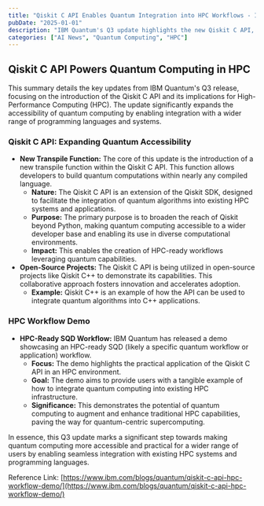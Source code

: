 ```yaml
---
title: "Qiskit C API Enables Quantum Integration into HPC Workflows - IBM Quantum Q3 Update"
pubDate: "2025-01-01"
description: "IBM Quantum's Q3 update highlights the new Qiskit C API, enabling quantum computing integration into High-Performance Computing (HPC) workflows.  A demo showcases an HPC-ready SQD workflow."
categories: ["AI News", "Quantum Computing", "HPC"]
---
```


## Qiskit C API Powers Quantum Computing in HPC

This summary details the key updates from IBM Quantum's Q3 release, focusing on the introduction of the Qiskit C API and its implications for High-Performance Computing (HPC). The update significantly expands the accessibility of quantum computing by enabling integration with a wider range of programming languages and systems.

### Qiskit C API: Expanding Quantum Accessibility

*   **New Transpile Function:** The core of this update is the introduction of a new transpile function within the Qiskit C API. This function allows developers to build quantum computations within nearly any compiled language.
    *   **Nature:** The Qiskit C API is an extension of the Qiskit SDK, designed to facilitate the integration of quantum algorithms into existing HPC systems and applications.
    *   **Purpose:**  The primary purpose is to broaden the reach of Qiskit beyond Python, making quantum computing accessible to a wider developer base and enabling its use in diverse computational environments.
    *   **Impact:** This enables the creation of HPC-ready workflows leveraging quantum capabilities.
*   **Open-Source Projects:** The Qiskit C API is being utilized in open-source projects like Qiskit C++ to demonstrate its capabilities. This collaborative approach fosters innovation and accelerates adoption.
    *   **Example:** Qiskit C++ is an example of how the API can be used to integrate quantum algorithms into C++ applications.

### HPC Workflow Demo

*   **HPC-Ready SQD Workflow:** IBM Quantum has released a demo showcasing an HPC-ready SQD (likely a specific quantum workflow or application) workflow.
    *   **Focus:** The demo highlights the practical application of the Qiskit C API in an HPC environment.
    *   **Goal:** The demo aims to provide users with a tangible example of how to integrate quantum computing into existing HPC infrastructure.
    *   **Significance:** This demonstrates the potential of quantum computing to augment and enhance traditional HPC capabilities, paving the way for quantum-centric supercomputing.

In essence, this Q3 update marks a significant step towards making quantum computing more accessible and practical for a wider range of users by enabling seamless integration with existing HPC systems and programming languages.

Reference Link: [https://www.ibm.com/blogs/quantum/qiskit-c-api-hpc-workflow-demo/](https://www.ibm.com/blogs/quantum/qiskit-c-api-hpc-workflow-demo/)